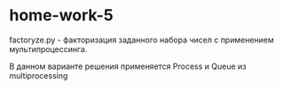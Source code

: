 # home-work-5

factoryze.py - факторизация заданного набора чисел с применением мультипроцессинга.

В данном варианте решения применяется Process и Queue из multiprocessing 
